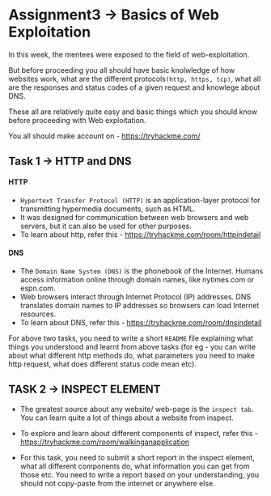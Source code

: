 # Assignment3 -> Basics of Web Exploitation

In this week, the mentees were exposed to the field of web-exploitation.

 But before proceeding you all should have basic knolwledge of how websites work, what are the different protocols```(http, https, tcp)```, what all are the responses and status codes of a given request and knowlege about DNS. 

 These all are relatively quite easy and basic things which you should know before proceeding with Web exploitation. 

You all should make account on - https://tryhackme.com/

## Task 1 -> HTTP and DNS

#### HTTP
* ```Hypertext Transfer Protocol (HTTP)``` is an application-layer protocol for transmitting hypermedia documents, such as HTML. 
* It was designed for communication between web browsers and web servers, but it can also be used for other purposes. 
* To learn about http, refer this - https://tryhackme.com/room/httpindetail

#### DNS
* The ```Domain Name System (DNS)``` is the phonebook of the Internet. Humans access information online through domain names, like nytimes.com or espn.com. 
* Web browsers interact through Internet Protocol (IP) addresses. DNS translates domain names to IP addresses so browsers can load Internet resources.
* To learn about DNS, refer this - https://tryhackme.com/room/dnsindetail

For above two tasks, you need to write a short ```README``` file explaining what things you understood and learnt from above tasks (for eg - you can write about what different http methods do, what parameters you need to make http request, what does different status code mean etc). 

## TASK 2 -> INSPECT ELEMENT

* The greatest source about any website/ web-page is the ```inspect tab```. You can learn quite a lot of things about a website from inspect. 

* To explore and learn about different components of inspect, refer this - https://tryhackme.com/room/walkinganapplication

* For this task, you need to submit a short report in the inspect element, what all different components do, what information you can get from those etc.
You need to write a report based on your understanding, you should not copy-paste from the internet or anywhere else.

